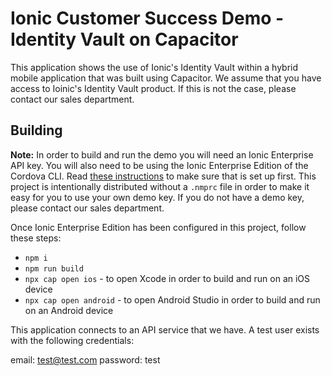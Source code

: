 # Ionic Customer Success Demo - Identity Vault on Capacitor

This application shows the use of Ionic's Identity Vault within a hybrid mobile application that was built using Capacitor. We assume that you have access to Ioinic's Identity Vault product. If this is not the case, please contact our sales department.

## Building

**Note:** In order to build and run the demo you will need an Ionic Enterprise API key. You will also need to be using the Ionic Enterprise Edition of the Cordova CLI. Read [these instructions](https://ionicframework.com/docs/enterprise/setup#install-tooling) to make sure that is set up first. This project is intentionally distributed without a `.nmprc` file in order to make it easy for you to use your own demo key. If you do not have a demo key, please contact our sales department.

Once Ionic Enterprise Edition has been configured in this project, follow these steps:

- `npm i`
- `npm run build`
- `npx cap open ios` - to open Xcode in order to build and run on an iOS device
- `npx cap open android` - to open Android Studio in order to build and run on an Android device

This application connects to an API service that we have. A test user exists with the following credentials:

email: test@test.com
password: test
